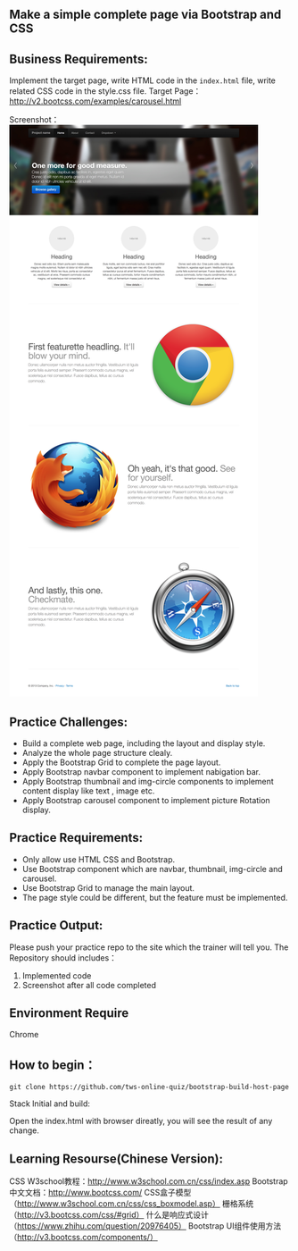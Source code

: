 ## Make a simple complete page via Bootstrap and CSS
## Business Requirements:

Implement the target page, write HTML code in the `index.html` file, write related CSS code in the style.css file.
Target Page：http://v2.bootcss.com/examples/carousel.html

Screenshot：
![](./mockup.png)

## Practice Challenges:
* Build a complete web page, including the layout and display style.
* Analyze the whole page structure clealy.
* Apply the Bootstrap Grid to complete the page layout.
* Apply Bootstrap navbar component to implement nabigation bar.
* Apply Bootstrap thumbnail and img-circle components to implement content display like text , image etc.
* Apply Bootstrap carousel component to implement picture Rotation display.

## Practice Requirements:

* Only allow use HTML CSS and Bootstrap.
* Use Bootstrap component which are navbar,  thumbnail, img-circle and carousel.
* Use Bootstrap Grid to manage the main layout.
* The page style could be different, but the feature must be implemented.

## Practice Output:
Please push your practice repo to the site which the trainer will tell you.
The Repository should includes：
1. Implemented code
2. Screenshot after all code completed

## Environment Require
Chrome

## How to begin：

```
git clone https://github.com/tws-online-quiz/bootstrap-build-host-page
```
Stack Initial and build:

Open the index.html with browser direatly, you will see the result of any change.

## Learning Resourse(Chinese Version):
CSS W3school教程：http://www.w3school.com.cn/css/index.asp
Bootstrap中文文档：http://www.bootcss.com/
CSS盒子模型（http://www.w3school.com.cn/css/css_boxmodel.asp）
栅格系统（http://v3.bootcss.com/css/#grid）
什么是响应式设计（https://www.zhihu.com/question/20976405）
Bootstrap UI组件使用方法（http://v3.bootcss.com/components/）
